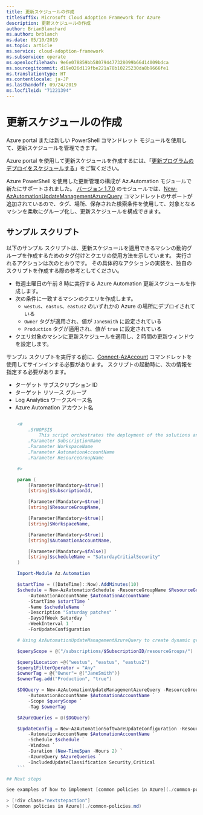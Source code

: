 ```yaml
---
title: 更新スケジュールの作成
titleSuffix: Microsoft Cloud Adoption Framework for Azure
description: 更新スケジュールの作成
author: BrianBlanchard
ms.author: brblanch
ms.date: 05/10/2019
ms.topic: article
ms.service: cloud-adoption-framework
ms.subservice: operate
ms.openlocfilehash: 9e6e078859bb580794477328099b66d14009bdca
ms.sourcegitcommit: d19e026d119fbe221a78b10225230da8b9666fe1
ms.translationtype: HT
ms.contentlocale: ja-JP
ms.lasthandoff: 09/24/2019
ms.locfileid: "71221394"
---
```

# <a name="create-update-schedules"></a>更新スケジュールの作成

Azure portal または新しい PowerShell コマンドレット モジュールを使用して、更新スケジュールを管理できます。

Azure portal を使用して更新スケジュールを作成するには、「[更新プログラムのデプロイをスケジュールする](https://docs.microsoft.com/azure/automation/automation-tutorial-update-management#schedule-an-update-deployment)」をご覧ください。

Azure PowerShell を使用した更新管理の構成が Az.Automation モジュールで新たにサポートされました。 [バージョン 1.7.0](https://www.powershellgallery.com/packages/Az/1.7.0) のモジュールでは、[New-AzAutomationUpdateManagementAzureQuery](/powershell/module/az.automation/new-azautomationupdatemanagementazurequery?view=azps-1.7.0) コマンドレットのサポートが追加されているので、タグ、場所、保存された検索条件を使用して、対象となるマシンを柔軟にグループ化し、更新スケジュールを構成できます。

## <a name="example-script"></a>サンプル スクリプト

以下のサンプル スクリプトは、更新スケジュールを適用できるマシンの動的グループを作成するためのタグ付けとクエリの使用方法を示しています。 実行されるアクションは次のとおりです。 その具体的なアクションの実装を、独自のスクリプトを作成する際の参考としてください。

- 毎週土曜日の午前 8 時に実行する Azure Automation 更新スケジュールを作成します。
- 次の条件に一致するマシンのクエリを作成します。
  - `westus`、`eastus`、`eastus2` のいずれかの Azure の場所にデプロイされている
  - `Owner` タグが適用され、値が `JaneSmith` に設定されている
  - `Production` タグが適用され、値が `true` に設定されている
- クエリ対象のマシンに更新スケジュールを適用し、2 時間の更新ウィンドウを設定します。

サンプル スクリプトを実行する前に、[Connect-AzAccount](https://docs.microsoft.com/powershell/module/az.accounts/connect-azaccount?view=azps-2.1.0) コマンドレットを使用してサインインする必要があります。 スクリプトの起動時に、次の情報を指定する必要があります。

- ターゲット サブスクリプション ID
- ターゲット リソース グループ
- Log Analytics ワークスペース名
- Azure Automation アカウント名

```powershell

    <#
        .SYNOPSIS
            This script orchestrates the deployment of the solutions and the agents.
        .Parameter SubscriptionName
        .Parameter WorkspaceName
        .Parameter AutomationAccountName
        .Parameter ResourceGroupName

    #>

    param (
        [Parameter(Mandatory=$true)]
        [string]$SubscriptionId,

        [Parameter(Mandatory=$true)]
        [string]$ResourceGroupName,

        [Parameter(Mandatory=$true)]
        [string]$WorkspaceName,

        [Parameter(Mandatory=$true)]
        [string]$AutomationAccountName,

        [Parameter(Mandatory=$false)]
        [string]$scheduleName = "SaturdayCritialSecurity"
    )

    Import-Module Az.Automation

    $startTime = ([DateTime]::Now).AddMinutes(10)
    $schedule = New-AzAutomationSchedule -ResourceGroupName $ResourceGroupName `
        -AutomationAccountName $AutomationAccountName `
        -StartTime $startTime `
        -Name $scheduleName `
        -Description "Saturday patches" `
        -DaysOfWeek Saturday `
        -WeekInterval 1 `
        -ForUpdateConfiguration

    # Using AzAutomationUpdateManagementAzureQuery to create dynamic groups.

    $queryScope = @("/subscriptions/$SubscriptionID/resourceGroups/")

    $query1Location =@("westus", "eastus", "eastus2")
    $query1FilterOperator = "Any"
    $ownerTag = @{"Owner"= @("JaneSmith")}
    $ownerTag.add("Production", "true")

    $DGQuery = New-AzAutomationUpdateManagementAzureQuery -ResourceGroupName $ResourceGroupName `
        -AutomationAccountName $AutomationAccountName `
        -Scope $queryScope `
        -Tag $ownerTag

    $AzureQueries = @($DGQuery)

    $UpdateConfig = New-AzAutomationSoftwareUpdateConfiguration -ResourceGroupName $ResourceGroupName `
        -AutomationAccountName $AutomationAccountName `
        -Schedule $schedule `
        -Windows `
        -Duration (New-TimeSpan -Hours 2) `
        -AzureQuery $AzureQueries `
        -IncludedUpdateClassification Security,Critical
    ```

## Next steps

See examples of how to implement [common policies in Azure](./common-policies.md) that can help manage your servers.

> [!div class="nextstepaction"]
> [Common policies in Azure](./common-policies.md)

